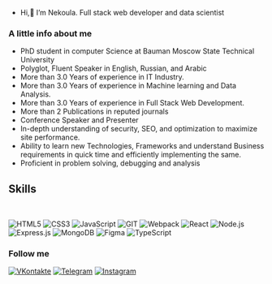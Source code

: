-  Hi,👋 I’m Nekoula. Full stack web developer and data scientist

### A little info about me

+ PhD student in computer Science at Bauman Moscow State Technical University
+ Polyglot, Fluent Speaker in English, Russian, and Arabic 
+ More than 3.0 Years of experience in IT Industry.
+ More than 3.0 Years of experience in Machine learning and Data Analysis.
+ More than 3.0 Years of experience in Full Stack Web Development.
+ More than 2 Publications in reputed journals
+ Conference Speaker and Presenter
+ In-depth understanding of security, SEO, and optimization to maximize site performance.
+ Ability to learn new Technologies, Frameworks and understand Business requirements in quick time and efficiently implementing the same.
+ Proficient in problem solving, debugging and analysis

<h2>Skills</h2>
<br>

![HTML5](https://img.shields.io/badge/-HTML5-141130?style=flat-square&logo=HTML5&logoColor=FF0000)
![CSS3](https://img.shields.io/badge/-CSS3-141130?style=flat-square&logo=CSS3&logoColor=009900)
![JavaScript](https://img.shields.io/badge/-JavaScript-141130?style=flat-square&logo=JavaScript&logoColor=yellow)
![GIT](https://img.shields.io/badge/-Git-141130?style=flat-square&logo=GIT&logoColor=FFFFFF)
![Webpack](https://img.shields.io/badge/-Webpack-141130?style=flat-square&logo=Webpack&)
![React](https://img.shields.io/badge/-React-141130?style=flat-square&logo=React)
![Node.js](https://img.shields.io/badge/-Node.js-141130?style=flat-square&logo=Node.js)
![Express.js](https://img.shields.io/badge/-Express.js-141130?style=flat-square&logo=Express)
![MongoDB](https://img.shields.io/badge/-MongoDB-141130?style=flat-square&logo=MongoDB)
![Figma](https://img.shields.io/badge/-Figma-141130?style=flat-square&logo=Figma)
![TypeScript](https://img.shields.io/badge/-TypeScript-141130?style=flat-square&logo=TypeScript)

<h3>Follow me</h3>

[![VKontakte](https://img.shields.io/badge/-VK-141130?style=flat-square&logo=Vk)](https://vk.com/n.khaddad)
[![Telegram](https://img.shields.io/badge/-Telegram-141130?style=flat-square&logo=Telegram)](https://t.me/Nekoula_Haddad)
[![Instagram](https://img.shields.io/badge/-Instagram-141130?style=flat-square&logo=Instagram)](https://www.instagram.com/)


